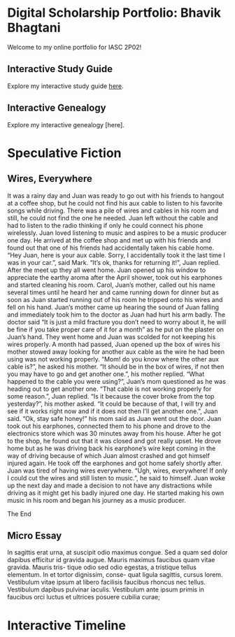 # Digital Scholarship Portfolio: Bhavik Bhagtani

Welcome to my online portfolio for IASC 2P02!

## Interactive Study Guide

Explore my interactive study guide [here](2P02_InteractiveStudyGuide_Team_6.html).

## Interactive Genealogy

Explore my interactive genealogy [here].

# Speculative Fiction

## Wires, Everywhere

It was a rainy day and Juan was ready to go out with his friends to hangout at a coffee shop, but he could not find his aux cable to listen to his favorite songs while driving. There was a pile of wires and cables in his room and still, he could not find the one he needed. Juan left without the cable and had to listen to the radio thinking if only he could connect his phone wirelessly. Juan loved listening to music and aspires to be a music producer one day. He arrived at the coffee shop and met up with his friends and found out that one of his friends had accidentally taken his cable home.
“Hey Juan, here is your aux cable. Sorry, I accidentally took it the last time I was in your car.”, said Mark.
“It’s ok, thanks for returning it!”, Juan replied.
After the meet up they all went home. Juan opened up his window to appreciate the earthy aroma after the April shower, took out his earphones and started cleaning his room. Carol, Juan’s mother, called out his name several times until he heard her and came running down for dinner but as soon as Juan started running out of his room he tripped onto his wires and fell on his hand. Juan’s mother came up hearing the sound of Juan falling and immediately took him to the doctor as Juan had hurt his arm badly.
The doctor said “It is just a mild fracture you don’t need to worry about it, he will be fine if you take proper care of it for a month” as he put on the plaster on Juan’s hand. They went home and Juan was scolded for not keeping his wires properly. A month had passed, Juan opened up the box of wires his mother stowed away looking for another aux cable as the wire he had been using was not working properly.
“Mom! do you know where the other aux cable is?”, he asked his mother.
“It should be in the box of wires, if not then you may have to go and get another one.”, his mother replied.
“What happened to the cable you were using?”, Juan’s mom questioned as he was heading out to get another one.
“That cable is not working properly for some reason.”, Juan replied.
“Is it because the cover broke from the top yesterday?”, his mother asked.
“It could be because of that, I will try and see if it works right now and if it does not then I’ll get another one.”, Juan said.
“Ok, stay safe honey!” his mom said as Juan went out the door.
Juan took out his earphones, connected them to his phone and drove to the electronics store which was 30 minutes away from his house. After he got to the shop, he found out that it was closed and got really upset. He drove home but as he was driving back his earphone’s wire kept coming in the way of driving because of which Juan almost crashed and got himself injured again. He took off the earphones and got home safely shortly after. Juan was tired of having wires everywhere.
“Ugh, wires, everywhere! If only I could cut the wires and still listen to music.”, he said to himself. 
Juan woke up the next day and made a decision to not have any distractions while driving as it might get his badly injured one day. He started making his own music in his room and began his journey as a music producer.

The End

## Micro Essay

In sagittis erat urna, at suscipit odio maximus congue. Sed a quam sed dolor dapibus
efficitur id gravida augue. Mauris maximus faucibus quam vitae gravida. Mauris tris-
tique odio sed odio egestas, a tristique tellus elementum. In et tortor dignissim, conse-
quat ligula sagittis, cursus lorem. Vestibulum vitae ipsum at libero facilisis faucibus
rhoncus nec tellus. Vestibulum dapibus pulvinar iaculis. Vestibulum ante ipsum primis
in faucibus orci luctus et ultrices posuere cubilia curae;

# Interactive Timeline

